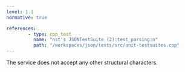 ```yaml
---
level: 1.1
normative: true

references:
        - type: cpp_test
          name: "nst's JSONTestSuite (2):test_parsing:n"
          path: "/workspaces/json/tests/src/unit-testsuites.cpp"
---
```


The service does not accept any other structural characters.
